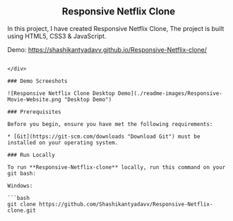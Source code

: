 

  <h2 align="center">Responsive Netflix Clone</h2>

  In this project, I have created Responsive Netflix Clone, The project is built using HTML5, CSS3 & JavaScript.

  Demo: 
  https://shashikantyadavv.github.io/Responsive-Netflix-clone/ 
  ```

</div>

### Demo Screeshots

![Responsive Netflix Clone Desktop Demo](./readme-images/Responsive-Movie-Website.png "Desktop Demo")

### Prerequisites

Before you begin, ensure you have met the following requirements:

* [Git](https://git-scm.com/downloads "Download Git") must be installed on your operating system.

### Run Locally

To run **Responsive-Netflix-clone** locally, run this command on your git bash:

Windows:

```bash
git clone https://github.com/Shashikantyadavv/Responsive-Netflix-clone.git
```


